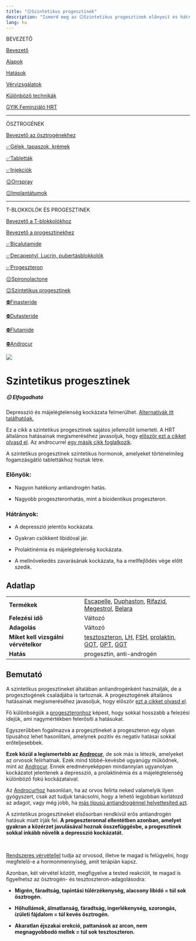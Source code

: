 ```yaml
---
title: "😐Szintetikus progesztinek"
description: "Ismerd meg az 😐Szintetikus progesztinek előnyeit és hátrányait, rendelkezésre álló alternatívákkal és adagolási útmutatókkal."
lang: hu
---
```


<div class="floating-columns">

<div class="floating-bar">

BEVEZETŐ

[Bevezető](/#/entry?id=feminizalo-hormonterapia)

[Alapok](/#/entry?id=feminizalo-hormonterapia-alapok)

[Hatások](/#/entry?id=feminizalo-hormonterapia-hatasok)

[Vérvizsgálatok](/#/entry?id=feminizalo-hormonterapia-vervizsgalatok)

[Különböző technikák](/#/entry?id=feminizalo-hormonterapia-technikak)

[GYIK Feminziáló HRT](/#/entry?id=feminizalo-hormonterapia-gyik)

<hr />

ÖSZTROGÉNEK

[Bevezető az ösztrogénekhez](/#/entry?id=osztrogenek)

[✅Gélek, tapaszok, krémek](/#/entry?id=feminizalo-gelek-tapaszok-kremek)

[✅Tabletták](/#/entry?id=feminizalo-tablettak)

[✅Injekciók](/#/entry?id=feminizalo-injekciok)

[😐Orrspray](/#/entry?id=orrspray)

[😐Implantátumok](/#/entry?id=implantatumok)

<hr />

T-BLOKKOLÓK ÉS PROGESZTINEK

[Bevezető a T-blokkolókhoz](/#/entry?id=t-blokkolok)

[Bevezető a progesztinekhez](/#/entry?id=progesztinek)

[✅Bicalutamide](/#/entry?id=bicalutamide)

[✅Decapeptyl, Lucrin, pubertásblokkolók](/#/entry?id=decapeptyl)

[✅Progeszteron](/#/entry?id=progeszteron)

[😐Spironolactone](/#/entry?id=spironolactone)

[😐Szintetikus progesztinek](/#/entry?id=szintetikus-progesztinek)

[⛔Finasteride](/#/entry?id=finasteride)

[⛔Dutasteride](/#/entry?id=dutasteride)

[⛔Flutamide](/#/entry?id=flutamide)

[⛔Androcur](/#/entry?id=androcur)

</div>

<div class="wiki-content">

<div class="header-image"><img src="assets/images/undraw_coolness.svg" /></div>

# Szintetikus progesztinek

<div class="infobox warning">
<h5>😐 Elfogadható</h5>
    
Depresszió és májelégtelenség kockázata felmerülhet. [Alternatívák itt találhatóak.](/#/entry?id=t-blokkolok)

</div>

<div class="infobox info">

Ez a cikk a szintetikus progesztinek sajátos jellemzőit ismerteti. A HRT általános hatásainak megismeréséhez javasoljuk, hogy [először ezt a cikket olvasd el](/#/entry?id=feminizalo-hormonterapia-hatasok). Az androcurrel [egy másik cikk foglalkozik](/#/entry?id=androcur).

</div>

A szintetikus progesztinek szintetikus hormonok, amelyeket történelmileg fogamzásgátló tablettákhoz hoztak létre.

### Előnyök:

* Nagyon hatékony antiandrogén hatás.

* Nagyobb progeszteronhatás, mint a bioidentikus progeszteron.

### Hátrányok:

* A depresszió jelentős kockázata.

* Gyakran csökkent libidóval jár.

* Prolaktinémia és májelégtelenség kockázata. 

* A mellnövekedés zavarásának kockázata, ha a mellfejlődés vége előtt szedik.

## Adatlap

<table>
    <tbody>
        <tr>
            <td><b>Termékek</b></td>
            <td>
                <a href="https://www.hazipatika.com/gyogyszerkereso/termek/escapelle_15_mg_tabletta/13266">Escapelle</a>,
                <a href="https://www.hazipatika.com/gyogyszerkereso/termek/duphaston_10_mg_filmtabletta/8927">Duphaston</a>,
                <a href="https://www.hazipatika.com/gyogyszerkereso/termek/rifazid_300_mg_150_mg_filmtabletta/2224">Rifazid</a>,
                <a href="https://www.hazipatika.com/gyogyszerkereso/termek/megestrol_pharmacenter_160_mg_tabletta/62855">Megestrol</a>,
                <a href="https://www.hazipatika.com/gyogyszerkereso/termek/belara_003_mg_2_mg_filmtabletta/12654">Belara</a>
            </td>
        </tr>
        <tr>
            <td><b>Felezési idő</b></td>
            <td>Változó</td>
        </tr>
        <tr>
            <td><b>Adagolás</b></td>
            <td>Változó</td>
        </tr>
        <tr>
            <td><b>Miket kell vizsgálni vérvételkor</b></td>
            <td>
                <a href="https://hu.wikipedia.org/wiki/Tesztoszteron">tesztoszteron</a>,
                <a href="https://hu.wikipedia.org/wiki/Luteiniz%C3%A1l%C3%B3_hormon">LH</a>,
                <a href="https://hu.wikipedia.org/wiki/Follikuluszstimul%C3%A1l%C3%B3_hormon">FSH</a>,
                <a href="https://hu.wikipedia.org/wiki/Prolaktin">prolaktin</a>,
                <a href="https://medy.hu/got/">GOT</a>,
                <a href="https://medy.hu/gpt/">GPT</a>,
                <a href="https://medicover.hu/laborvizsgalatok/laborvizsgalatok-tipus/klinikai-kemiai-laborvizsgalatok-2/ggt/">GGT</a>
            </td>
        </tr>
        <tr>
            <td><b>Hatás</b></td>
            <td>progesztin, anti-androgén</td>
        </tr>
    </tbody>
</table>

## Bemutató

<div class="infobox info">

A szintetikus progesztineket általában antiandrogénként használják, de a progesztogének családjába is tartoznak. A progesztogének általános hatásainak megismeréséhez javasoljuk, hogy először [ezt a cikket olvasd el](/#/entry?id=progesztinek).

</div>

Fő különbségük a [progeszteronhoz](/#/entry?id=progeszteron) képest, hogy sokkal hosszabb a felezési idejük, ami nagymértékben felerősíti a hatásukat.

Egyszerűbben fogalmazva a progesztineket a progeszteron egy olyan típusához lehet hasonlítani, amelynek pozitív és negatív hatásai sokkal erőteljesebbek.

**Ezek közül a legismertebb az [Androcur](/#/entry?id=androcur)**, de sok más is létezik, amelyeket az orvosok felírhatnak. Ezek mind többé-kevésbé ugyanúgy működnek, mint az [Androcur](/#/entry?id=androcur). Ennek eredményeképpen mindannyian ugyanolyan kockázatot jelentenek a depresszió, a prolaktinémia és a májelégtelenség különböző fokú kockázataival.

Az [Androcurhoz](/#/entry?id=androcur) hasonlóan, ha az orvos felírta neked valamelyik ilyen gyógyszert, csak azt tudjuk tanácsolni, hogy a lehető legjobban korlátozd az adagot, vagy még jobb, ha [más típusú antiandrogénnel helyettesíted azt](/#/entry?id=t-blokkolok).

A szintetikus progesztineket elsősorban rendkívül erős antiandrogén hatásuk miatt írják fel. **A progeszteronnal ellentétben azonban, amelyet gyakran a közérzet javulásával hoznak összefüggésbe, a progesztinek sokkal inkább növelik a depresszió kockázatát.**

<br />

<div class="infobox info">

[Rendszeres vérvétellel](/#/entry?id=feminizalo-hormonterapia-vervizsgalatok) tudja az orvosod, illetve te magad is felügyelni, hogy megfelelő-e a hormonmennyiség, amit terápián kapsz.

Azonban, két vérvétel között, megfigyelve a tested reakcióit, te magad is figyelhetsz az ösztrogén- és tesztoszteron-adagolásodra:

* **Migrén, fáradtság, tapintási túlérzékenység, alacsony libidó = túl sok ösztrogén.**

* **Hőhullámok, álmatlanság, fáradtság, ingerlékenység, szorongás, ízületi fájdalom = túl kevés ösztrogén.**

* **Akaratlan éjszakai erekció, pattanások az arcon, nem megnagyobbodó mellek = túl sok tesztoszteron.**

</div>

</div>